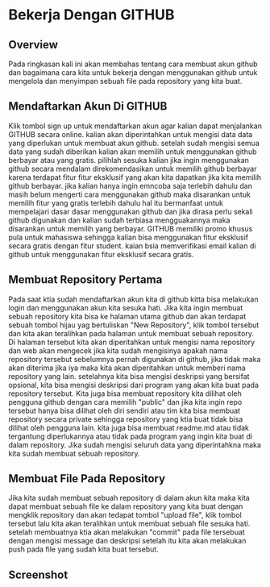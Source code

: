 # Bekerja Dengan GITHUB

## Overview 
Pada ringkasan kali ini akan membahas tentang cara membuat akun github dan bagaimana cara kita untuk bekerja dengan menggunakan github untuk mengelola dan menyimpan sebuah file pada repository yang kita buat.

## Mendaftarkan Akun Di GITHUB

Klik tombol sign up untuk mendaftarkan akun agar kalian dapat menjalankan GITHUB secara online. kalian akan diperintahkan untuk mengisi data data yang diperlukan untuk membuat akun github.
setelah sudah mengisi semua data yang sudah diberikan kalian akan memilih untuk menggunakan github berbayar atau yang gratis. pilihlah sesuka kalian jika ingin menggunakan github secara mendalam direkomendasikan untuk memilih github berbayar karena terdapat fitur fitur eksklusif yang akan kita dapatkan jika kita memilih github berbayar.
jika kalian hanya ingin emncoba saja terlebih dahulu dan masih belum mengerti cara menggunakan github maka disarankan untuk memilih fitur yang gratis terlebih dahulu hal itu bermanfaat untuk mempelajari dasar dasar menggunakan github dan jika dirasa perlu sekali github digunakan dan kalian sudah terbiasa mengguakannya maka disarankan untuk memilih yang berbayar.
GITHUB memiliki promo khusus pula untuk mahasiswa sehingga kalian bisa menggunakan fitur eksklusif secara gratis dengan fitur student. kaian bsia memverifikasi email kalian di github untuk menggunakan fitur eksklusif secara gratis.

## Membuat Repository Pertama

Pada saat ktia sudah mendaftarkan akun kita di github kitta bisa melakukan login dan menggunakan akun kita sesuka hati.
Jika kita ingin membuat sebuah repository kita bisa ke halaman utama github dan akan terdapat sebuah tombol hijau yag bertuliskan "New Repository", klik tombol tersebut dan kita akan teralihkan pada halaman untuk membuat sebuah repository.
Di halaman tersebut kita akan diperitahkan untuk mengisi nama repository dan web akan mengecek jika kita sudah mengisinya apakah nama repository tersebut sebelumnya pernah digunakan di github, jika tidak maka akan diterima jika iya maka kita akan diperitahkan untuk memberi nama repository yang lain.
setelahnya kita bisa mengisi deskripsi yang bersifat opsional, kita bisa mengisi deskripsi dari program yang akan kita buat pada repository tersebut.
Kita juga bisa membuat repository kita dilihat oleh pengguna github dengan cara memilih "public" dan jika kita ingin repo tersebut hanya bisa dilihat oleh diri sendiri atau tim kita bisa membuat repository secara private sehingga repository yang ktia buat tidak bisa dilihat oleh pengguna lain.
kita juga bisa membuat readme.md atau tidak tergantung diperlukannya atau tidak pada program yang ingin kita buat di dalam repository.
Jika sudah mengisi seluruh data yang diperintahkna maka kita sudah membuat sebuah repository.

## Membuat File Pada Repository

Jika kita sudah membuat sebuah repository di dalam akun kita maka kita dapat membuat sebuah file ke dalam repository yang kita buat dengan mengklik repository dan akan tedapat tombol "upload file", klik tombol tersebut lalu kita akan teralihkan untuk membuat sebuah file sesuka hati.
setelah membuatnya ktia akan melakukan "commit" pada file tersebuat dengan mengisi message dan deskripsi setelah itu kita akan melakukan push pada file yang sudah kita buat tersebut.

## Screenshot
